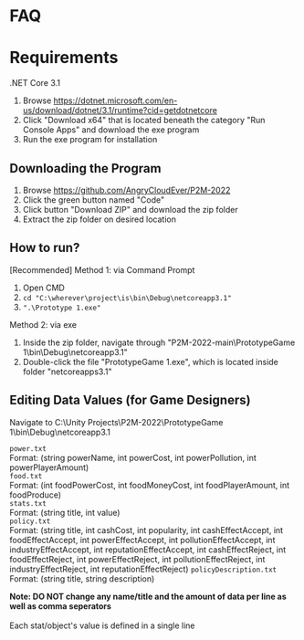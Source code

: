 # FAQ

# Requirements
.NET Core 3.1

1. Browse https://dotnet.microsoft.com/en-us/download/dotnet/3.1/runtime?cid=getdotnetcore
2. Click "Download x64" that is located beneath the category "Run Console Apps" and download the exe program
3. Run the exe program for installation 

## Downloading the Program
1. Browse https://github.com/AngryCloudEver/P2M-2022
2. Click the green button named "Code"
3. Click button "Download ZIP" and download the zip folder
4. Extract the zip folder on desired location


## How to run?
[Recommended] Method 1: via Command Prompt
1. Open CMD
2. `cd "C:\wherever\project\is\bin\Debug\netcoreapp3.1"`
3. `".\Prototype 1.exe"`

Method 2: via exe
1. Inside the zip folder, navigate through "P2M-2022-main\PrototypeGame 1\bin\Debug\netcoreapp3.1"
2. Double-click the file "PrototypeGame 1.exe", which is located inside folder "netcoreapps3.1"

## Editing Data Values (for Game Designers)<br/>
Navigate to C:\Unity Projects\P2M-2022\PrototypeGame 1\bin\Debug\netcoreapp3.1 <br/>

`power.txt` <br/>
Format: (string powerName, int powerCost, int powerPollution, int powerPlayerAmount) <br/>
`food.txt` <br/>
Format: (int foodPowerCost, int foodMoneyCost, int foodPlayerAmount, int foodProduce) <br/>
`stats.txt` <br/>
Format: (string title, int value)<br/>
`policy.txt` <br/>
Format: (string title, int cashCost, int popularity, int cashEffectAccept, int foodEffectAccept, int powerEffectAccept, int pollutionEffectAccept, int industryEffectAccept, int reputationEffectAccept, int cashEffectReject, int foodEffectReject, int powerEffectReject, int pollutionEffectReject, int industryEffectReject, int reputationEffectReject)
`policyDescription.txt` <br/>
Format: (string title, string description) <br/>

**Note: DO NOT change any name/title and the amount of data per line as well as comma seperators** <br/> <br/>
Each stat/object's value is defined in a single line <br/>
